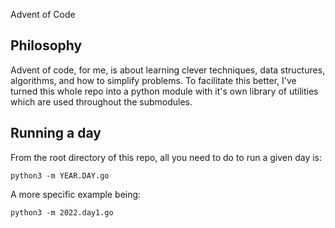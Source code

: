 Advent of Code

## Philosophy

Advent of code, for me, is about learning clever techniques, data structures, algorithms, and how to simplify problems. To facilitate this better, I've turned this whole repo into a python module with it's own library of utilities which are used throughout the submodules.

## Running a day

From the root directory of this repo, all you need to do to run a given day is:
```
python3 -m YEAR.DAY.go
```

A more specific example being:
```
python3 -m 2022.day1.go
```